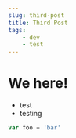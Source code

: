 ```yaml
---
slug: third-post
title: Third Post
tags: 
    - dev
    - test
---
```


# We here!

- test
- testing

```js
var foo = 'bar'
```
